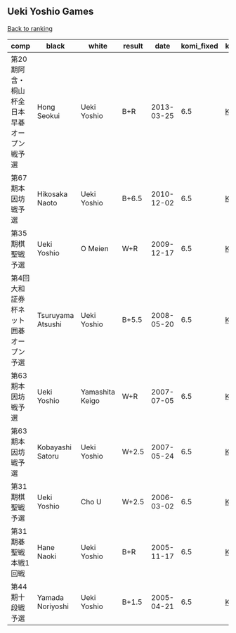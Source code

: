 ## Ueki Yoshio Games

[Back to ranking](../../index.md)




| **comp** | **black** | **white** | **result** | **date** | **komi_fixed** | **kifu** | 
| --- | --- | --- | --- | --- | --- | --- |
| 第20期阿含・桐山杯全日本早碁オープン戦予選 | Hong Seokui | Ueki Yoshio | B+R | 2013-03-25 | 6.5 | [Kifu](https://kifudepot.net/kifucontents.php?id=S4%2B8WW1fKlaiSKG5leNWDg%3D%3D) | 
| 第67期本因坊戦予選 | Hikosaka Naoto | Ueki Yoshio | B+6.5 | 2010-12-02 | 6.5 | [Kifu](https://kifudepot.net/kifucontents.php?id=xGxXMZOXxpSS6aomC4iw3w%3D%3D) | 
| 第35期棋聖戦予選 | Ueki Yoshio | O Meien | W+R | 2009-12-17 | 6.5 | [Kifu](https://kifudepot.net/kifucontents.php?id=mWjtJ6tje%2FHZMPIm3U7ZEA%3D%3D) | 
| 第4回大和証券杯ネット囲碁オープン予選 | Tsuruyama Atsushi | Ueki Yoshio | B+5.5 | 2008-05-20 | 6.5 | [Kifu](https://kifudepot.net/kifucontents.php?id=lK0GzMeLnGkgCOs4Y2EKDw%3D%3D) | 
| 第63期本因坊戦予選 | Ueki Yoshio | Yamashita Keigo | W+R | 2007-07-05 | 6.5 | [Kifu](https://kifudepot.net/kifucontents.php?id=Vr2Ppcl47SmNHIexuKYDBQ%3D%3D) | 
| 第63期本因坊戦予選 | Kobayashi Satoru | Ueki Yoshio | W+2.5 | 2007-05-24 | 6.5 | [Kifu](https://kifudepot.net/kifucontents.php?id=N7xCEP67gyKek6lloK3bPQ%3D%3D) | 
| 第31期棋聖戦予選 | Ueki Yoshio | Cho U | W+2.5 | 2006-03-02 | 6.5 | [Kifu](https://kifudepot.net/kifucontents.php?id=i%2FVy47QNbwtl932JszQQEg%3D%3D) | 
| 第31期碁聖戦本戦1回戦 | Hane Naoki | Ueki Yoshio | B+R | 2005-11-17 | 6.5 | [Kifu](https://kifudepot.net/kifucontents.php?id=UDQ0WWmGXeeZSai9o5BhBg%3D%3D) | 
| 第44期十段戦予選 | Yamada Noriyoshi | Ueki Yoshio | B+1.5 | 2005-04-21 | 6.5 | [Kifu](https://kifudepot.net/kifucontents.php?id=xocu35HKUABd9h2YQRr%2Fyg%3D%3D) |




